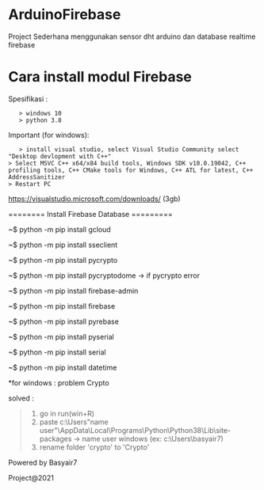 # ArduinoFirebase
Project Sederhana menggunakan sensor dht arduino dan database realtime firebase

# Cara install modul Firebase
Spesifikasi : 

       > windows 10
       > python 3.8
        
Important (for windows): 
       
       > install visual studio, select Visual Studio Community select "Desktop devlopment with C++"
	> Select MSVC C++ x64/x84 build tools, Windows SDK v10.0.19042, C++ profiling tools, C++ CMake tools for Windows, C++ ATL for latest, C++ AddressSanitizer 
	> Restart PC

https://visualstudio.microsoft.com/downloads/ (3gb)

======== Install Firebase Database =========

~$ python -m pip install gcloud

~$ python -m pip install sseclient

~$ python -m pip install pycrypto

~$ python -m pip install pycryptodome -> if pycrypto error

~$ python -m pip install firebase-admin

~$ python -m pip install firebase

~$ python -m pip install pyrebase

~$ python -m pip install pyserial

~$ python -m pip install serial

~$ python -m pip install datetime

*for windows : 
problem Crypto

solved : 
 
 > 1. go in run(win+R) 
 > 2. paste c:\Users\"name user"\AppData\Local\Programs\Python\Python38\Lib\site-packages -> name user windows (ex: c:\Users\basyair7\)
 > 3. rename folder 'crypto' to 'Crypto'


Powered by Basyair7

Project@2021
